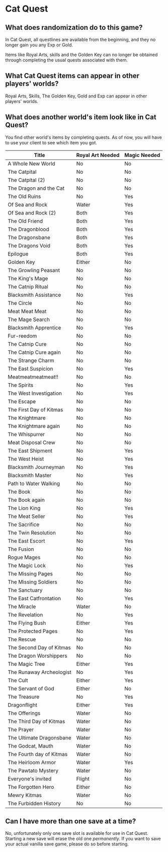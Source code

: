 # Cat Quest

## What does randomization do to this game?

In Cat Quest, all questlines are available from the beginning, and they no longer gain you any Exp or Gold. 

Items like Royal Arts, skills and the Golden Key can no longer be obtained 
through completing the usual quests associated with them.

## What Cat Quest items can appear in other players' worlds?

Royal Arts, Skills, The Golden Key, Gold and Exp can appear in other players' worlds.

## What does another world's item look like in Cat Quest?

You find other world's items by completing quests.
As of now, you will have to use your client to see which item you got.

| Title	| Royal Art Needed | Magic Needed
| ----------- | ----------- | ----------- |
| A Whole New World	| No	| No
| The Catpital	| No	| No
| The Catpital (2)	| No	| No
| The Dragon and the Cat	| No	| No
| The Old Ruins	| No	| Yes
| Of Sea and Rock	| Water	| Yes
| Of Sea and Rock (2)	| Both	| Yes
| The Old Friend	| Both	| Yes
| The Dragonblood	| Both	| Yes
| The Dragonsbane	| Both	| Yes
| The Dragons Void	| Both	| Yes
| Epilogue	| Both	| Yes
| Golden Key	| Either	| No
| The Growling Peasant	| No	| No
| The King's Mage	| No	| No
| The Catnip Ritual	| No	| No
| Blacksmith Assistance	| No	| Yes
| The Circle	| No	| No
| Meat Meat Meat	| No	| No
| The Mage Search	| No	| No
| Blacksmith Apprentice	| No	| Yes
| Fur-reedom	| No	| No
| The Catnip Cure	| No	| No
| The Catnip Cure again	| No	| No
| The Strange Charm	| No	| No
| The East Suspicion	| No	| Yes
| Meatmeatmeatmeat!!	| No	| No
| The Spirits	| No	| Yes
| The West Investigation	| No	| Yes
| The Escape	| No	| No
| The First Day of Kitmas	| No	| No
| The Knightmare	| No	| No
| The Knightmare again	| No	| No
| The Whispurrer	| No	| No
| Meat Disposal Crew	| No	| No
| The East Shipment	| No	| Yes
| The West Heist	| No	| Yes
| Blacksmith Journeyman	| No	| Yes
| Blacksmith Master	| No	| Yes
| Path to Water Walking	| No	| No
| The Book	| No	| No
| The Book again	| No	| No
| The Lion King	| No	| Yes
| The Meat Seller	| No	| Yes
| The Sacrifice	| No	| No
| The Twin Resolution	| No	| No
| The East Escort	| No	| Yes
| The Fusion	| No	| No
| Rogue Mages	| No	| No
| The Magic Lock	| No	| Yes
| The Missing Pages	| No	| No
| The Missing Soldiers	| No	| No
| The Sanctuary	| No	| No
| The East Catfrontation	| No	| Yes
| The Miracle	| Water	| No
| The Revelation	| No	| Yes
| The Flying Bush	| Either	| Yes
| The Protected Pages	| No	| Yes
| The Rescue	| No	| No
| The Second Day of Kitmas	| No	| No
| The Dragon Worshippers	| No	| No
| The Magic Tree	| Either	| Yes
| The Runaway Archeologist	| No	| Yes
| The Cult	| Either	| Yes
| The Servant of God	| Either	| No
| The Treasure	| No	| Yes
| Dragonflight	| Either	| Yes
| The Offerings	| Water	| No
| The Third Day of Kitmas	| Water	| No
| The Prayer	| Water	| No
| The Ultimate Dragonsbane	| Water	| No
| The Godcat, Mauth	| Water	| No
| The Fourth day of Kitmas	| Water	| No
| The Heirloom Armor	| Water	| Yes
| The Pawtato Mystery	| Water	| No
| Everyone's invited	| Flight	| No
| The Forgotten Hero	| Either	| No
| Mewry Kitmas	| Water	| No
| The Furbidden History	| No	| No

## Can I have more than one save at a time?

No, unfortunately only one save slot is available for use in Cat Quest.
Starting a new save will erase the old one _permanently_.
If you want to save your actual vanilla save game, please do so before starting.
